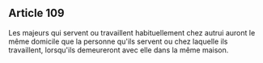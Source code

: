 Article 109
----
Les majeurs qui servent ou travaillent habituellement chez autrui auront le même
domicile que la personne qu'ils servent ou chez laquelle ils travaillent,
lorsqu'ils demeureront avec elle dans la même maison.
